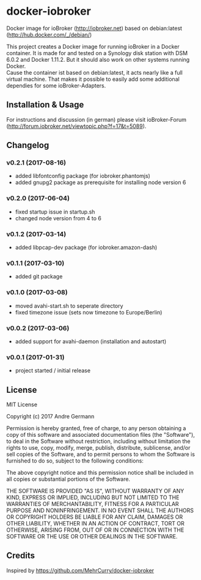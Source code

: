 # docker-iobroker
Docker image for ioBroker (http://iobroker.net) based on debian:latest (http://hub.docker.com/_/debian/)

This project creates a Docker image for running ioBroker in a Docker container. It is made for and tested on a Synology disk station with DSM 6.0.2 and Docker 1.11.2. But it should also work on other systems running Docker.<br>
Cause the container ist based on debian:latest, it acts nearly like a full virtual machine. That makes it possible to easily add some additional dependies for some ioBroker-Adapters.

## Installation & Usage

For instructions and discussion (in german) please visit ioBroker-Forum (http://forum.iobroker.net/viewtopic.php?f=17&t=5089).

## Changelog

### v0.2.1 (2017-08-16)
* added libfontconfig package (for iobroker.phantomjs)
* added gnupg2 package as prerequisite for installing node version 6

### v0.2.0 (2017-06-04)
* fixed startup issue in startup.sh
* changed node version from 4 to 6

### v0.1.2 (2017-03-14)
* added libpcap-dev package (for iobroker.amazon-dash)

### v0.1.1 (2017-03-10)
* added git package

### v0.1.0 (2017-03-08)
* moved avahi-start.sh to seperate directory
* fixed timezone issue (sets now timezone to Europe/Berlin)

### v0.0.2 (2017-03-06)
* added support for avahi-daemon (installation and autostart)

### v0.0.1 (2017-01-31)
* project started / initial release

## License

MIT License

Copyright (c) 2017 Andre Germann

Permission is hereby granted, free of charge, to any person obtaining a copy
of this software and associated documentation files (the "Software"), to deal
in the Software without restriction, including without limitation the rights
to use, copy, modify, merge, publish, distribute, sublicense, and/or sell
copies of the Software, and to permit persons to whom the Software is
furnished to do so, subject to the following conditions:

The above copyright notice and this permission notice shall be included in all
copies or substantial portions of the Software.

THE SOFTWARE IS PROVIDED "AS IS", WITHOUT WARRANTY OF ANY KIND, EXPRESS OR
IMPLIED, INCLUDING BUT NOT LIMITED TO THE WARRANTIES OF MERCHANTABILITY,
FITNESS FOR A PARTICULAR PURPOSE AND NONINFRINGEMENT. IN NO EVENT SHALL THE
AUTHORS OR COPYRIGHT HOLDERS BE LIABLE FOR ANY CLAIM, DAMAGES OR OTHER
LIABILITY, WHETHER IN AN ACTION OF CONTRACT, TORT OR OTHERWISE, ARISING FROM,
OUT OF OR IN CONNECTION WITH THE SOFTWARE OR THE USE OR OTHER DEALINGS IN THE
SOFTWARE.

## Credits

Inspired by https://github.com/MehrCurry/docker-iobroker
